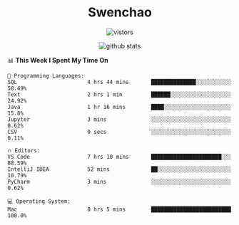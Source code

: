 <h1 align="center">Swenchao</h3>

<p align="center">
  <img src="https://visitor-badge.glitch.me/badge?page_id=Swenchao" alt="vistors" />
</p>

<p align="center">
  <img src="https://github-readme-stats.vercel.app/api?username=Swenchao&count_private=true&show_icons=true&theme=vue-dark&hide_title=true" alt="github stats" />
</p>

<!--START_SECTION:waka-->
📊 **This Week I Spent My Time On** 

```text
💬 Programming Languages: 
SQL                      4 hrs 44 mins       ██████████████░░░░░░░░░░░   58.49% 
Text                     2 hrs 1 min         ██████░░░░░░░░░░░░░░░░░░░   24.92% 
Java                     1 hr 16 mins        ████░░░░░░░░░░░░░░░░░░░░░   15.8% 
Jupyter                  3 mins              ░░░░░░░░░░░░░░░░░░░░░░░░░   0.62% 
CSV                      0 secs              ░░░░░░░░░░░░░░░░░░░░░░░░░   0.11%

🔥 Editors: 
VS Code                  7 hrs 10 mins       ██████████████████████░░░   88.59% 
IntelliJ IDEA            52 mins             ██░░░░░░░░░░░░░░░░░░░░░░░   10.79% 
PyCharm                  3 mins              ░░░░░░░░░░░░░░░░░░░░░░░░░   0.62%

💻 Operating System: 
Mac                      8 hrs 5 mins        █████████████████████████   100.0%

```


<!--END_SECTION:waka-->
